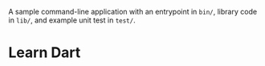 A sample command-line application with an entrypoint in `bin/`, library code
in `lib/`, and example unit test in `test/`.
# Learn Dart
